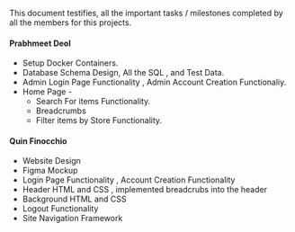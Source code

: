 This document testifies, all the important tasks / milestones completed by all the members for this projects.

#### Prabhmeet Deol

- Setup Docker Containers.
- Database Schema Design, All the SQL , and Test Data.
- Admin Login Page Functionality , Admin Account Creation Functionaliy.
- Home Page - 
  - Search For items Functionality.
  - Breadcrumbs
  - Filter items by Store Functionality.

#### Quin Finocchio

- Website Design
- Figma Mockup
- Login Page Functionality , Account Creation Functionality
- Header HTML and CSS , implemented breadcrubs into the header
- Background HTML and CSS
- Logout Functionality
- Site Navigation Framework
